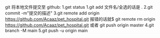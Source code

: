 git 将本地文件提交至 github:
1.get status
1.git add 文件名/全选的话是 .
2.git commit -m"提交的描述"
3.git remote add origin https://github.com/Acaaz/pet_hospital.git
报错的话就$ git remote rm origin https://github.com/Acaaz/pet_hospital.git
或者 git push origin master
4.git branch -M main
5.git push -u origin main
